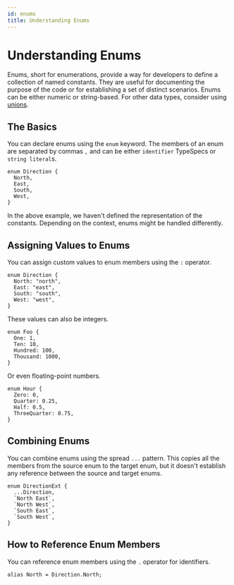 ```yaml
---
id: enums
title: Understanding Enums
---
```


# Understanding Enums

Enums, short for enumerations, provide a way for developers to define a collection of named constants. They are useful for documenting the purpose of the code or for establishing a set of distinct scenarios. Enums can be either numeric or string-based. For other data types, consider using [unions](./unions.md).

## The Basics

You can declare enums using the `enum` keyword. The members of an enum are separated by commas `,` and can be either `identifier` TypeSpecs or `string literal`s.

```typespec
enum Direction {
  North,
  East,
  South,
  West,
}
```

In the above example, we haven't defined the representation of the constants. Depending on the context, enums might be handled differently.

## Assigning Values to Enums

You can assign custom values to enum members using the `:` operator.

```typespec
enum Direction {
  North: "north",
  East: "east",
  South: "south",
  West: "west",
}
```

These values can also be integers.

```typespec
enum Foo {
  One: 1,
  Ten: 10,
  Hundred: 100,
  Thousand: 1000,
}
```

Or even floating-point numbers.

```typespec
enum Hour {
  Zero: 0,
  Quarter: 0.25,
  Half: 0.5,
  ThreeQuarter: 0.75,
}
```

## Combining Enums

You can combine enums using the spread `...` pattern. This copies all the members from the source enum to the target enum, but it doesn't establish any reference between the source and target enums.

```typespec
enum DirectionExt {
  ...Direction,
  `North East`,
  `North West`,
  `South East`,
  `South West`,
}
```

## How to Reference Enum Members

You can reference enum members using the `.` operator for identifiers.

```typespec
alias North = Direction.North;
```
